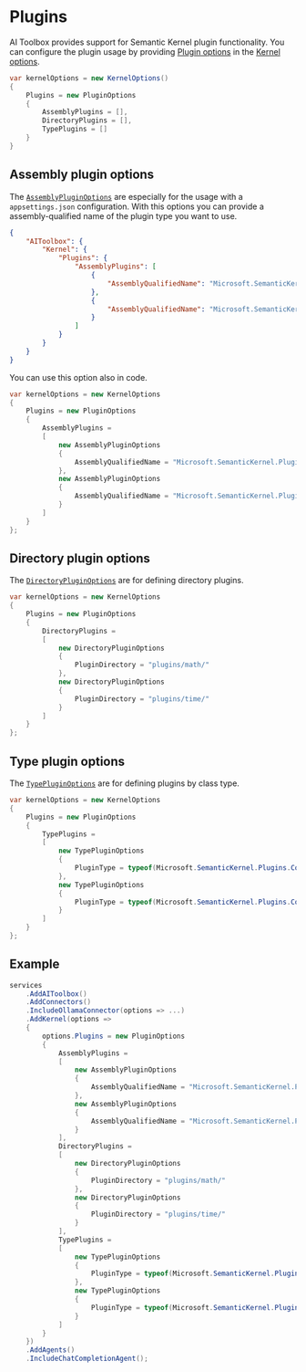 # Plugins

AI Toolbox provides support for Semantic Kernel plugin functionality. You can configure the plugin usage by providing [Plugin options](/api/AIToolbox.Options.SemanticKernel.PluginOptions.html) in the [Kernel options](/api/AIToolbox.Options.SemanticKernel.KernelOptions.html).

```csharp
var kernelOptions = new KernelOptions()
{
    Plugins = new PluginOptions
    {
        AssemblyPlugins = [],
        DirectoryPlugins = [],
        TypePlugins = []
    }
}
```

## Assembly plugin options

The [`AssemblyPluginOptions`](/api/AIToolbox.Options.SemanticKernel.AssemblyPluginOptions.html) are especially for the usage with a `appsettings.json` configuration. With this options you can provide a assembly-qualified name of the plugin type you want to use.

```json
{
    "AIToolbox": {
        "Kernel": {
            "Plugins": {
                "AssemblyPlugins": [
                    {
                        "AssemblyQualifiedName": "Microsoft.SemanticKernel.Plugins.Core.MathPlugin, Microsoft.SemanticKernel.Plugins.Core"
                    },
                    {
                        "AssemblyQualifiedName": "Microsoft.SemanticKernel.Plugins.Core.TimePlugin, Microsoft.SemanticKernel.Plugins.Core"
                    }
                ]
            }
        }
    }
}
```

You can use this option also in code.

```csharp
var kernelOptions = new KernelOptions
{
    Plugins = new PluginOptions
    {
        AssemblyPlugins =
        [
            new AssemblyPluginOptions
            {
                AssemblyQualifiedName = "Microsoft.SemanticKernel.Plugins.Core.MathPlugin, Microsoft.SemanticKernel.Plugins.Core"
            },
            new AssemblyPluginOptions
            {
                AssemblyQualifiedName = "Microsoft.SemanticKernel.Plugins.Core.TimePlugin, Microsoft.SemanticKernel.Plugins.Core"
            }
        ]
    }
};
```

## Directory plugin options

The [`DirectoryPluginOptions`](/api/AIToolbox.Options.SemanticKernel.DirectoryPluginOptions.html) are for defining directory plugins.

```csharp
var kernelOptions = new KernelOptions
{
    Plugins = new PluginOptions
    {
        DirectoryPlugins =
        [
            new DirectoryPluginOptions
            {
                PluginDirectory = "plugins/math/"
            },
            new DirectoryPluginOptions
            {
                PluginDirectory = "plugins/time/"
            }
        ]
    }
};
```

## Type plugin options

The [`TypePluginOptions`](/api/AIToolbox.Options.SemanticKernel.TypePluginOptions.html) are for defining plugins by class type.

```csharp
var kernelOptions = new KernelOptions
{
    Plugins = new PluginOptions
    {
        TypePlugins =
        [
            new TypePluginOptions
            {
                PluginType = typeof(Microsoft.SemanticKernel.Plugins.Core.MathPlugin)
            },
            new TypePluginOptions
            {
                PluginType = typeof(Microsoft.SemanticKernel.Plugins.Core.TimePlugin)
            }
        ]
    }
};
```

## Example

```csharp
services
    .AddAIToolbox()
    .AddConnectors()
    .IncludeOllamaConnector(options => ...)
    .AddKernel(options =>
    {
        options.Plugins = new PluginOptions
        {
            AssemblyPlugins =
            [
                new AssemblyPluginOptions
                {
                    AssemblyQualifiedName = "Microsoft.SemanticKernel.Plugins.Core.MathPlugin, Microsoft.SemanticKernel.Plugins.Core"
                },
                new AssemblyPluginOptions
                {
                    AssemblyQualifiedName = "Microsoft.SemanticKernel.Plugins.Core.TimePlugin, Microsoft.SemanticKernel.Plugins.Core"
                }
            ],
            DirectoryPlugins =
            [
                new DirectoryPluginOptions
                {
                    PluginDirectory = "plugins/math/"
                },
                new DirectoryPluginOptions
                {
                    PluginDirectory = "plugins/time/"
                }
            ],
            TypePlugins =
            [
                new TypePluginOptions
                {
                    PluginType = typeof(Microsoft.SemanticKernel.Plugins.Core.MathPlugin)
                },
                new TypePluginOptions
                {
                    PluginType = typeof(Microsoft.SemanticKernel.Plugins.Core.TimePlugin)
                }
            ]
        }
    })
    .AddAgents()
    .IncludeChatCompletionAgent();
```
